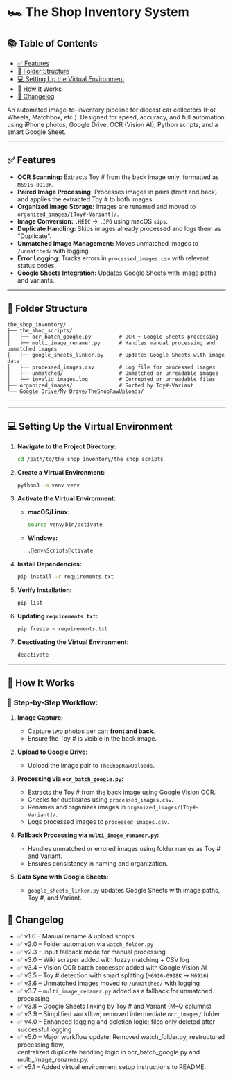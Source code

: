 
# 🏎️ The Shop Inventory System  

## 📚 Table of Contents  

- [✅ Features](#-features)  
- [📁 Folder Structure](#-folder-structure)  
- [💻 Setting Up the Virtual Environment](#-setting-up-the-virtual-environment)  
- [🚀 How It Works](#-how-it-works)  
- [📌 Changelog](#-changelog)  

An automated image-to-inventory pipeline for diecast car collectors (Hot Wheels, Matchbox, etc.). Designed for speed, accuracy, and full automation using iPhone photos, Google Drive, OCR (Vision AI), Python scripts, and a smart Google Sheet.  

---

## ✅ Features  

- **OCR Scanning:** Extracts Toy # from the back image only, formatted as `M6916-0918K`.  
- **Paired Image Processing:** Processes images in pairs (front and back) and applies the extracted Toy # to both images.  
- **Organized Image Storage:** Images are renamed and moved to `organized_images/[Toy#-Variant]/`.  
- **Image Conversion:** `.HEIC` → `.JPG` using macOS `sips`.  
- **Duplicate Handling:** Skips images already processed and logs them as "Duplicate".  
- **Unmatched Image Management:** Moves unmatched images to `/unmatched/` with logging.  
- **Error Logging:** Tracks errors in `processed_images.csv` with relevant status codes.  
- **Google Sheets Integration:** Updates Google Sheets with image paths and variants.  

---

## 📁 Folder Structure  

```
the_shop_inventory/
├── the_shop_scripts/
│   ├── ocr_batch_google.py         # OCR + Google Sheets processing
│   ├── multi_image_renamer.py      # Handles manual processing and unmatched images
│   ├── google_sheets_linker.py     # Updates Google Sheets with image data
│   ├── processed_images.csv        # Log file for processed images
│   ├── unmatched/                  # Unmatched or unreadable images
│   └── invalid_images.log          # Corrupted or unreadable files
├── organized_images/               # Sorted by Toy#-Variant
└── Google Drive/My Drive/TheShopRawUploads/
```

---
---

## 💻 Setting Up the Virtual Environment  

1. **Navigate to the Project Directory:**
   ```bash
   cd /path/to/the_shop_inventory/the_shop_scripts
   ```

2. **Create a Virtual Environment:**
   ```bash
   python3 -m venv venv
   ```

3. **Activate the Virtual Environment:**  
   - **macOS/Linux:**  
     ```bash
     source venv/bin/activate
     ```
   - **Windows:**  
     ```bash
     .env\Scriptsctivate
     ```

4. **Install Dependencies:**  
   ```bash
   pip install -r requirements.txt
   ```

5. **Verify Installation:**  
   ```bash
   pip list
   ```

6. **Updating `requirements.txt`:**  
   ```bash
   pip freeze > requirements.txt
   ```

7. **Deactivating the Virtual Environment:**  
   ```bash
   deactivate
   ```

---

## 🚀 How It Works  

### 🧾 **Step-by-Step Workflow:**  

1. **Image Capture:**  
   - Capture two photos per car: **front and back**.  
   - Ensure the Toy # is visible in the back image.  

2. **Upload to Google Drive:**  
   - Upload the image pair to `TheShopRawUploads`.

3. **Processing via `ocr_batch_google.py`:**  
   - Extracts the Toy # from the back image using Google Vision OCR.  
   - Checks for duplicates using `processed_images.csv`.  
   - Renames and organizes images in `organized_images/[Toy#-Variant]/`.  
   - Logs processed images to `processed_images.csv`.

4. **Fallback Processing via `multi_image_renamer.py`:**  
   - Handles unmatched or errored images using folder names as Toy # and Variant.  
   - Ensures consistency in naming and organization.

5. **Data Sync with Google Sheets:**  
   - `google_sheets_linker.py` updates Google Sheets with image paths, Toy #, and Variant.


## 📌 Changelog  

- ✅ v1.0 – Manual rename & upload scripts  
- ✅ v2.0 – Folder automation via `watch_folder.py`  
- ✅ v2.3 – Input fallback mode for manual processing  
- ✅ v3.0 – Wiki scraper added with fuzzy matching + CSV log  
- ✅ v3.4 – Vision OCR batch processor added with Google Vision AI  
- ✅ v3.5 – Toy # detection with smart splitting (`M6916-0918K` → `M6916`)  
- ✅ v3.6 – Unmatched images moved to `/unmatched/` with logging  
- ✅ v3.7 – `multi_image_renamer.py` added as a fallback for unmatched processing  
- ✅ v3.8 – Google Sheets linking by Toy # and Variant (M–Q columns)  
- ✅ v3.9 – Simplified workflow; removed intermediate `ocr_images/` folder  
- ✅ v4.0 – Enhanced logging and deletion logic; files only deleted after successful logging  
- ✅ v5.0 – Major workflow update: Removed watch_folder.py, restructured processing flow,     
centralized duplicate handling logic in ocr_batch_google.py and multi_image_renamer.py.  
- ✅ v5.1 – Added virtual environment setup instructions to README.  

